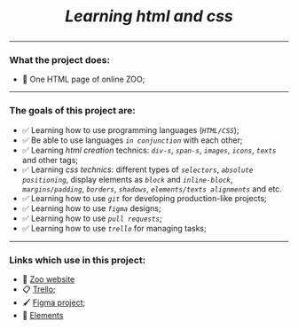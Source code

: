 # <p align="center"> *Learning html and css* </p>
----
### What the project does: 
- 🐾 One HTML page of online ZOO;
----
### The goals of this project are:
- ✅ Learning how to use programming languages (*`HTML/CSS`*);
- ✅ Be able to use languages *`in conjunction`* with each other; 
- ✅ Learning *html creation* technics: *`div-s`*, *`span-s`*, *`images`*, *`icons`*, *`texts`* and other tags;
- ✅ Learning *css technics*: different types of *`selectors`*, *`absolute positioning`*, display elements as *`block`* and *`inline-block`*, *`margins/padding`*, *`borders`*, *`shadows`*, *`elements/texts alignments`* and etc.
- ✅ Learning how to use *`git`* for developing production-like projects;
- ✅ Learning how to use *`figma`* designs;
- ✅ Learning how to use *`pull requests`*;
- ✅ Learning how to use *`trello`* for managing tasks;
----
### Links which use in this project: 
- 🐼 [Zoo website](https://nikaklokava.github.io/html-css-online-zoo-website/)
- 📋 [Trello](https://trello.com/b/D1xrdWR8/zoo-website-htmlcss-learning);
- 🖌️ [Figma project](https://www.figma.com/file/jfEFwkXVj1WRq7sUHDr8os/PetStory-online?node-id=126%3A0&t=X2N0eas2Br8xaRpt-0);
- 📄 [Elements](https://nikaklokava.github.io/html-css-online-zoo-website/elements)


